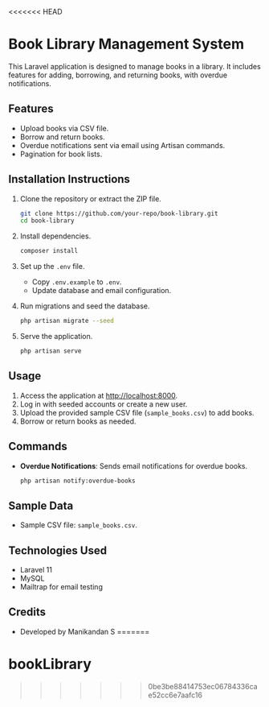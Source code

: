 <<<<<<< HEAD
# Book Library Management System

This Laravel application is designed to manage books in a library. It includes features for adding, borrowing, and returning books, with overdue notifications.

## Features
- Upload books via CSV file.
- Borrow and return books.
- Overdue notifications sent via email using Artisan commands.
- Pagination for book lists.

## Installation Instructions
1. Clone the repository or extract the ZIP file.
   ```bash
   git clone https://github.com/your-repo/book-library.git
   cd book-library
   ```

2. Install dependencies.
   ```bash
   composer install
   ```

3. Set up the `.env` file.
   - Copy `.env.example` to `.env`.
   - Update database and email configuration.

4. Run migrations and seed the database.
   ```bash
   php artisan migrate --seed
   ```

5. Serve the application.
   ```bash
   php artisan serve
   ```

## Usage
1. Access the application at [http://localhost:8000](http://localhost:8000).
2. Log in with seeded accounts or create a new user.
3. Upload the provided sample CSV file (`sample_books.csv`) to add books.
4. Borrow or return books as needed.

## Commands
- **Overdue Notifications**:
  Sends email notifications for overdue books.
  ```bash
  php artisan notify:overdue-books
  ```

## Sample Data
- Sample CSV file: `sample_books.csv`.

## Technologies Used
- Laravel 11
- MySQL
- Mailtrap for email testing

## Credits
- Developed by Manikandan S
=======
# bookLibrary
>>>>>>> 0be3be88414753ec06784336cae52cc6e7aafc16
